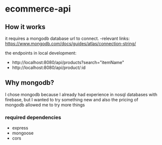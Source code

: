 # ecommerce-api

## How it works 
it requires a mongodb database url to connect.
-relevant links: https://www.mongodb.com/docs/guides/atlas/connection-string/

the endpoints in local development:
 - http://localhost:8080/api/products?search="itemName"
 - http://localhost:8080/api/product/:id
 
## Why mongodb?
I chose mongodb because I already had experience in nosql databases with firebase, but I wanted to try something new and also the pricing of mongodb allowed me to try more things

### required dependencies
- express
- mongoose
- cors
